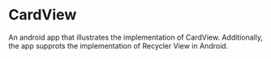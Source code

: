 # CardView
An android app that illustrates the implementation of CardView. 
Additionally, the app supprots the implementation of Recycler View in Android.
